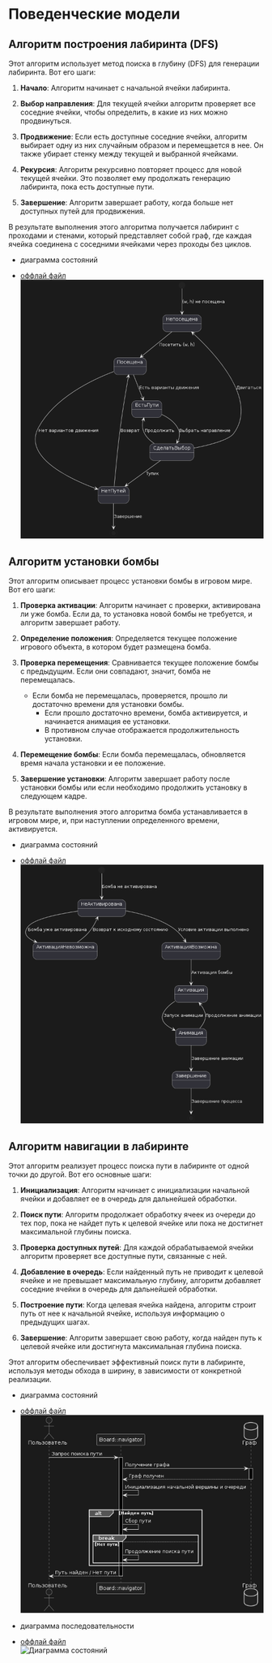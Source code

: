 # Поведенческие модели

## **Алгоритм построения лабиринта (DFS)**

Этот алгоритм использует метод поиска в глубину (DFS) для генерации лабиринта. Вот его шаги:

1. **Начало**: Алгоритм начинает с начальной ячейки лабиринта.

2. **Выбор направления**: Для текущей ячейки алгоритм проверяет все соседние ячейки, чтобы определить, в какие из них можно продвинуться.

3. **Продвижение**: Если есть доступные соседние ячейки, алгоритм выбирает одну из них случайным образом и перемещается в нее. Он также убирает стенку между текущей и выбранной ячейками.

4. **Рекурсия**: Алгоритм рекурсивно повторяет процесс для новой текущей ячейки. Это позволяет ему продолжать генерацию лабиринта, пока есть доступные пути.

5. **Завершение**: Алгоритм завершает работу, когда больше нет доступных путей для продвижения.

В результате выполнения этого алгоритма получается лабиринт с проходами и стенами, который представляет собой граф, где каждая ячейка соединена с соседними ячейками через проходы без циклов.

- диаграмма состояний

 * [оффлай файл](./diagram_text/build_board_state_diag.puml)   
![Диаграмма состояний](./pictures/build_board_state_diag.png)  

## **Алгоритм установки бомбы**

Этот алгоритм описывает процесс установки бомбы в игровом мире. Вот его шаги:

1. **Проверка активации**: Алгоритм начинает с проверки, активирована ли уже бомба. Если да, то установка новой бомбы не требуется, и алгоритм завершает работу.

2. **Определение положения**: Определяется текущее положение игрового объекта, в котором будет размещена бомба.

3. **Проверка перемещения**: Сравнивается текущее положение бомбы с предыдущим. Если они совпадают, значит, бомба не перемещалась.
    - Если бомба не перемещалась, проверяется, прошло ли достаточно времени для установки бомбы.
        - Если прошло достаточно времени, бомба активируется, и начинается анимация ее установки.
        - В противном случае отображается продолжительность установки.

4. **Перемещение бомбы**: Если бомба перемещалась, обновляется время начала установки и ее положение.

5. **Завершение установки**: Алгоритм завершает работу после установки бомбы или если необходимо продолжить установку в следующем кадре.

В результате выполнения этого алгоритма бомба устанавливается в игровом мире, и, при наступлении определенного времени, активируется.

- диаграмма состояний

 * [оффлай файл](./diagram_text/bomb_state_diag.puml)   
![Диаграмма состояний](./pictures/bomb_state_diag.png)  

## **Алгоритм навигации в лабиринте**

Этот алгоритм реализует процесс поиска пути в лабиринте от одной точки до другой. Вот его основные шаги:

1. **Инициализация**: Алгоритм начинает с инициализации начальной ячейки и добавляет ее в очередь для дальнейшей обработки.

2. **Поиск пути**: Алгоритм продолжает обработку ячеек из очереди до тех пор, пока не найдет путь к целевой ячейке или пока не достигнет максимальной глубины поиска.

3. **Проверка доступных путей**: Для каждой обрабатываемой ячейки алгоритм проверяет все доступные пути, связанные с ней.

4. **Добавление в очередь**: Если найденный путь не приводит к целевой ячейке и не превышает максимальную глубину, алгоритм добавляет соседние ячейки в очередь для дальнейшей обработки.

5. **Построение пути**: Когда целевая ячейка найдена, алгоритм строит путь от нее к начальной ячейке, используя информацию о предыдущих шагах.

6. **Завершение**: Алгоритм завершает свою работу, когда найден путь к целевой ячейке или достигнута максимальная глубина поиска.

Этот алгоритм обеспечивает эффективный поиск пути в лабиринте, используя методы обхода в ширину, в зависимости от конкретной реализации.

- диаграмма состояний

 * [оффлай файл](./diagram_text/navigator_posl_diag.puml)   
![Диаграмма состояний](./pictures/navigator_posl_diag.png)  

- диаграмма последовательности

 * [оффлай файл](./diagram_text/navigator_state_posled.puml)   
![Диаграмма состояний](./pictures/navigator_state_posled.png)  